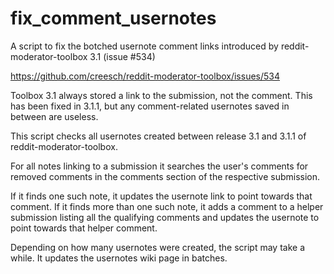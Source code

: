 # fix_comment_usernotes
A script to fix the botched usernote comment links introduced by reddit-moderator-toolbox 3.1 (issue #534)

https://github.com/creesch/reddit-moderator-toolbox/issues/534

Toolbox 3.1 always stored a link to the submission, not the comment. 
This has been fixed in 3.1.1, but any comment-related usernotes saved in between are useless.

This script checks all usernotes created between release 3.1 and 3.1.1 of reddit-moderator-toolbox.

For all notes linking to a submission it searches the user's comments for removed comments in the comments section of the respective submission.

If it finds one such note, it updates the usernote link to point towards that comment.
If it finds more than one such note, it adds a comment to a helper submission listing all the qualifying comments 
and updates the usernote to point towards that helper comment.

Depending on how many usernotes were created, the script may take a while. It updates the usernotes wiki page in batches.
